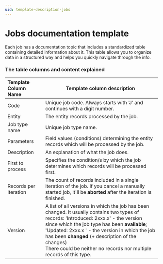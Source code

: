 ```yaml
---
uid: template-description-jobs
---
```


# Jobs documentation template 

Each job has a documentation topic that includes a standardized table containing detailed information about it. This table allows you to organize data in a structured way and helps you quickly navigate through the info.

### The table columns and content explained

| **Template Column Name** | **Template column description**                              |
| :----------------------- | ------------------------------------------------------------ |
| Code                     | Unique job code. Always starts with 'J' and continues with a digit number. |
| Entity                   | The entity records processed by the job.     |
| Job type name            | Unique job type name.                                        |
| Parameters               | Field values (conditions) determining the entity records which will be processed by the job. |
| Description              | An explanation of what the job does.                |
| First to process         | Specifies the condition/s by which the job determines which records will be processed first. |
| Records per iteration    | The count of records included in a single iteration of the job. If you cancel a manually started job, it'll be **aborted** after the iteration is finished. |
| Version                  | A list of all versions in which the job has been changed. It usually contains two types of records: 'Introduced: 2xxx.x' - the version since which the job type has been **available**; <br> 'Updated: 2xxx.x ' - the version in which the job has been **changed** (+ description of the changes) <br> There could be neither no records nor multiple records of this type. |
